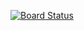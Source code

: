 [![Board Status](https://dev.azure.com/moadhbensassi/8ec4084d-db9f-4a01-a8cb-50662a18fcb5/4e725256-eaa9-4c88-8042-4597531e6515/_apis/work/boardbadge/61aac00b-31e0-476b-934e-4ab67533c1dd)](https://dev.azure.com/moadhbensassi/8ec4084d-db9f-4a01-a8cb-50662a18fcb5/_boards/board/t/4e725256-eaa9-4c88-8042-4597531e6515/Microsoft.RequirementCategory)